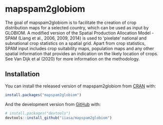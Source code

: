 
<!-- README.md is generated from README.Rmd. Please edit that file -->

# mapspam2globiom

<!-- badges: start -->

<!-- badges: end -->

The goal of mapspam2globiom is to facilitate the creation of crop
distribution maps for a selected country, which can be used as input by
GLOBIOM. A modified version of the Spatial Production Allocation Model -
SPAM (Liang et al., 2006, 2009, 2014) is used to ‘pixelate’ national and
subnational crop statistics on a spatial grid. Apart from crop
statistics, SPAM input includes crop suitability maps, population maps
and any other spatial information that provides an indication on the
likely location of crops. See Van Dijk et al (2020) for more information
on the methodology.

## Installation

You can install the released version of mapspam2globiom from
[CRAN](https://CRAN.R-project.org) with:

``` r
install.packages("mapspam2globiom")
```

And the development version from [GitHub](https://github.com/) with:

``` r
# install.packages("devtools")
devtools::install_github("iiasa/mapspam2globiom")
```
